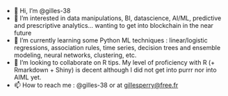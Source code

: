 - 👋 Hi, I’m @gilles-38
- 👀 I’m interested in data manipulations, BI, datascience, AI/ML, predictive and prescriptive analytics... wanting to get into blockchain in the near future
- 🌱 I’m currently learning some Python ML techniques : linear/logistic regressions, association rules, time series, decision trees and ensemble modeling, neural networks, clustering, etc.
- 💞️ I’m looking to collaborate on R tips. My level of proficiency with R (+ Rmarkdown + Shiny) is decent although I did not get into purrr nor into AIML yet.
- 📫 How to reach me : @gilles-38 or at gillesperry@free.fr

<!---
gilles-38/gilles-38 is a ✨ special ✨ repository because its `README.md` (this file) appears on your GitHub profile.
You can click the Preview link to take a look at your changes.
--->
